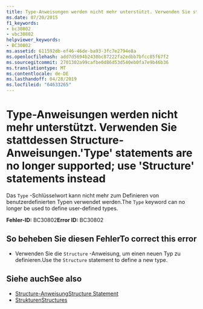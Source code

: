 ```yaml
---
title: Type-Anweisungen werden nicht mehr unterstützt. Verwenden Sie stattdessen Structure-Anweisungen.
ms.date: 07/20/2015
f1_keywords:
- bc30802
- vbc30802
helpviewer_keywords:
- BC30802
ms.assetid: 611592db-ef46-46de-ba93-3fc7e2794e8a
ms.openlocfilehash: add7d5694b2430bc87222fa2edbb7bfcc85f67f2
ms.sourcegitcommit: 2701302a99cafbe0d86d53d540eb0fa7e9b46b36
ms.translationtype: MT
ms.contentlocale: de-DE
ms.lasthandoff: 04/28/2019
ms.locfileid: "64633265"
---
```

# <a name="type-statements-are-no-longer-supported-use-structure-statements-instead"></a><span data-ttu-id="6bfdc-102">Type-Anweisungen werden nicht mehr unterstützt. Verwenden Sie stattdessen Structure-Anweisungen.</span><span class="sxs-lookup"><span data-stu-id="6bfdc-102">'Type' statements are no longer supported; use 'Structure' statements instead</span></span>
<span data-ttu-id="6bfdc-103">Das `Type` -Schlüsselwort kann nicht mehr zum Definieren von benutzerdefinierten Typen verwendet werden.</span><span class="sxs-lookup"><span data-stu-id="6bfdc-103">The `Type` keyword can no longer be used to define user-defined types.</span></span>  
  
 <span data-ttu-id="6bfdc-104">**Fehler-ID:** BC30802</span><span class="sxs-lookup"><span data-stu-id="6bfdc-104">**Error ID:** BC30802</span></span>  
  
## <a name="to-correct-this-error"></a><span data-ttu-id="6bfdc-105">So beheben Sie diesen Fehler</span><span class="sxs-lookup"><span data-stu-id="6bfdc-105">To correct this error</span></span>  
  
- <span data-ttu-id="6bfdc-106">Verwenden Sie die `Structure` -Anweisung, um einen neuen Typ zu definieren.</span><span class="sxs-lookup"><span data-stu-id="6bfdc-106">Use the `Structure` statement to define a new type.</span></span>  
  
## <a name="see-also"></a><span data-ttu-id="6bfdc-107">Siehe auch</span><span class="sxs-lookup"><span data-stu-id="6bfdc-107">See also</span></span>

- [<span data-ttu-id="6bfdc-108">Structure-Anweisung</span><span class="sxs-lookup"><span data-stu-id="6bfdc-108">Structure Statement</span></span>](../../visual-basic/language-reference/statements/structure-statement.md)
- [<span data-ttu-id="6bfdc-109">Strukturen</span><span class="sxs-lookup"><span data-stu-id="6bfdc-109">Structures</span></span>](../../visual-basic/programming-guide/language-features/data-types/structures.md)
